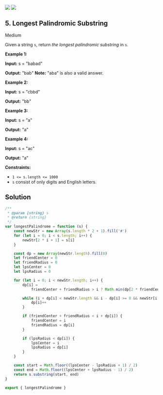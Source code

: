 [![](https://img.shields.io/github/stars/javadev/LeetCode-in-All?label=Stars&style=flat-square)](https://github.com/javadev/LeetCode-in-All)
[![](https://img.shields.io/github/forks/javadev/LeetCode-in-All?label=Fork%20me%20on%20GitHub%20&style=flat-square)](https://github.com/javadev/LeetCode-in-All/fork)

## 5\. Longest Palindromic Substring

Medium

Given a string `s`, return _the longest palindromic substring_ in `s`.

**Example 1:**

**Input:** s = "babad"

**Output:** "bab" **Note:** "aba" is also a valid answer. 

**Example 2:**

**Input:** s = "cbbd"

**Output:** "bb" 

**Example 3:**

**Input:** s = "a"

**Output:** "a" 

**Example 4:**

**Input:** s = "ac"

**Output:** "a" 

**Constraints:**

*   `1 <= s.length <= 1000`
*   `s` consist of only digits and English letters.

## Solution

```javascript
/**
 * @param {string} s
 * @return {string}
 */
var longestPalindrome = function (s) {
    const newStr = new Array(s.length * 2 + 1).fill('#')
    for (let i = 0; i < s.length; i++) {
        newStr[2 * i + 1] = s[i]
    }

    const dp = new Array(newStr.length).fill(0)
    let friendCenter = 0
    let friendRadius = 0
    let lpsCenter = 0
    let lpsRadius = 0

    for (let i = 0; i < newStr.length; i++) {
        dp[i] =
            friendCenter + friendRadius > i ? Math.min(dp[2 * friendCenter - i], friendCenter + friendRadius - i) : 1

        while (i + dp[i] < newStr.length && i - dp[i] >= 0 && newStr[i + dp[i]] === newStr[i - dp[i]]) {
            dp[i]++
        }

        if (friendCenter + friendRadius < i + dp[i]) {
            friendCenter = i
            friendRadius = dp[i]
        }

        if (lpsRadius < dp[i]) {
            lpsCenter = i
            lpsRadius = dp[i]
        }
    }

    const start = Math.floor((lpsCenter - lpsRadius + 1) / 2)
    const end = Math.floor((lpsCenter + lpsRadius - 1) / 2)
    return s.substring(start, end)
}

export { longestPalindrome }
```